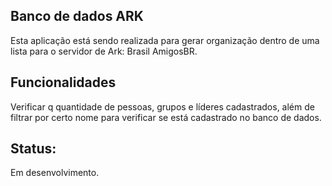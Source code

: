 ## Banco de dados ARK

Esta aplicação está sendo realizada para gerar organização dentro de uma lista para o servidor de Ark: Brasil AmigosBR.

## Funcionalidades

Verificar q quantidade de pessoas, grupos e líderes cadastrados, além de filtrar por certo nome para verificar se está cadastrado no banco de dados.

## Status:

Em desenvolvimento.
